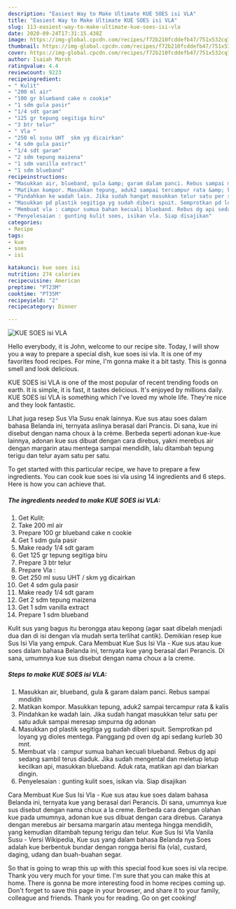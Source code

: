 ```yaml
---
description: "Easiest Way to Make Ultimate KUE SOES isi VLA"
title: "Easiest Way to Make Ultimate KUE SOES isi VLA"
slug: 113-easiest-way-to-make-ultimate-kue-soes-isi-vla
date: 2020-09-24T17:31:15.438Z
image: https://img-global.cpcdn.com/recipes/f72b210fcddefb47/751x532cq70/kue-soes-isi-vla-foto-resep-utama.jpg
thumbnail: https://img-global.cpcdn.com/recipes/f72b210fcddefb47/751x532cq70/kue-soes-isi-vla-foto-resep-utama.jpg
cover: https://img-global.cpcdn.com/recipes/f72b210fcddefb47/751x532cq70/kue-soes-isi-vla-foto-resep-utama.jpg
author: Isaiah Marsh
ratingvalue: 4.4
reviewcount: 9223
recipeingredient:
- " Kulit"
- "200 ml air"
- "100 gr blueband cake n cookie"
- "1 sdm gula pasir"
- "1/4 sdt garam"
- "125 gr tepung segitiga biru"
- "3 btr telur"
- " Vla "
- "250 ml susu UHT  skm yg dicairkan"
- "4 sdm gula pasir"
- "1/4 sdt garam"
- "2 sdm tepung maizena"
- "1 sdm vanilla extract"
- "1 sdm blueband"
recipeinstructions:
- "Masukkan air, blueband, gula &amp; garam dalam panci. Rebus sampai mndidih"
- "Matikan kompor. Masukkan tepung, aduk2 sampai tercampur rata &amp; kalis"
- "Pindahkan ke wadah lain. Jika sudah hangat masukkan telur satu per satu aduk sampai meresap smpurna dg adonan"
- "Masukkan pd plastik segitiga yg sudah diberi spuit. Semprotkan pd loyang yg dioles mentega. Panggang pd oven dg api sedang kurleb 30 mnt."
- "Membuat vla : campur sumua bahan kecuali blueband. Rebus dg api sedang sambil terus diaduk. Jika sudah mengental dan meletup letup kecilkan api, masukkan blueband. Aduk rata, matikan api dan biarkan dingin."
- "Penyelesaian : gunting kulit soes, isikan vla. Siap disajikan"
categories:
- Recipe
tags:
- kue
- soes
- isi

katakunci: kue soes isi 
nutrition: 274 calories
recipecuisine: American
preptime: "PT23M"
cooktime: "PT35M"
recipeyield: "2"
recipecategory: Dinner

---
```



![KUE SOES isi VLA](https://img-global.cpcdn.com/recipes/f72b210fcddefb47/751x532cq70/kue-soes-isi-vla-foto-resep-utama.jpg)

Hello everybody, it is John, welcome to our recipe site. Today, I will show you a way to prepare a special dish, kue soes isi vla. It is one of my favorites food recipes. For mine, I'm gonna make it a bit tasty. This is gonna smell and look delicious.

KUE SOES isi VLA is one of the most popular of recent trending foods on earth. It is simple, it is fast, it tastes delicious. It's enjoyed by millions daily. KUE SOES isi VLA is something which I've loved my whole life. They're nice and they look fantastic.

Lihat juga resep Sus Vla Susu enak lainnya. Kue sus atau soes dalam bahasa Belanda ini, ternyata aslinya berasal dari Prancis. Di sana, kue ini disebut dengan nama choux à la crème. Berbeda seperti adonan kue-kue lainnya, adonan kue sus dibuat dengan cara direbus, yakni merebus air dengan margarin atau mentega sampai mendidih, lalu ditambah tepung terigu dan telur ayam satu per satu.


To get started with this particular recipe, we have to prepare a few ingredients. You can cook kue soes isi vla using 14 ingredients and 6 steps. Here is how you can achieve that.

<!--inarticleads1-->

##### The ingredients needed to make KUE SOES isi VLA:

1. Get  Kulit:
1. Take 200 ml air
1. Prepare 100 gr blueband cake n cookie
1. Get 1 sdm gula pasir
1. Make ready 1/4 sdt garam
1. Get 125 gr tepung segitiga biru
1. Prepare 3 btr telur
1. Prepare  Vla :
1. Get 250 ml susu UHT / skm yg dicairkan
1. Get 4 sdm gula pasir
1. Make ready 1/4 sdt garam
1. Get 2 sdm tepung maizena
1. Get 1 sdm vanilla extract
1. Prepare 1 sdm blueband


Kulit sus yang bagus itu berongga atau kepong (agar saat dibelah menjadi dua dan di isi dengan vla mudah serta terlihat cantik). Demikian resep kue Sus Isi Vla yang empuk. Cara Membuat Kue Sus Isi Vla - Kue sus atau kue soes dalam bahasa Belanda ini, ternyata kue yang berasal dari Perancis. Di sana, umumnya kue sus disebut dengan nama choux a la creme. 

<!--inarticleads2-->

##### Steps to make KUE SOES isi VLA:

1. Masukkan air, blueband, gula &amp; garam dalam panci. Rebus sampai mndidih
1. Matikan kompor. Masukkan tepung, aduk2 sampai tercampur rata &amp; kalis
1. Pindahkan ke wadah lain. Jika sudah hangat masukkan telur satu per satu aduk sampai meresap smpurna dg adonan
1. Masukkan pd plastik segitiga yg sudah diberi spuit. Semprotkan pd loyang yg dioles mentega. Panggang pd oven dg api sedang kurleb 30 mnt.
1. Membuat vla : campur sumua bahan kecuali blueband. Rebus dg api sedang sambil terus diaduk. Jika sudah mengental dan meletup letup kecilkan api, masukkan blueband. Aduk rata, matikan api dan biarkan dingin.
1. Penyelesaian : gunting kulit soes, isikan vla. Siap disajikan


Cara Membuat Kue Sus Isi Vla - Kue sus atau kue soes dalam bahasa Belanda ini, ternyata kue yang berasal dari Perancis. Di sana, umumnya kue sus disebut dengan nama choux a la creme. Berbeda cara dengan olahan kue pada umumnya, adonan kue sus dibuat dengan cara direbus. Caranya dengan merebus air bersama margarin atau mentega hingga mendidih, yang kemudian ditambah tepung terigu dan telur. Kue Sus Isi Vla Vanila Susu - Versi Wikipedia, Kue sus yang dalam bahasa Belanda nya Soes adalah kue berbentuk bundar dengan rongga berisi fla (vla), custard, daging, udang dan buah-buahan segar. 

So that is going to wrap this up with this special food kue soes isi vla recipe. Thank you very much for your time. I'm sure that you can make this at home. There is gonna be more interesting food in home recipes coming up. Don't forget to save this page in your browser, and share it to your family, colleague and friends. Thank you for reading. Go on get cooking!
